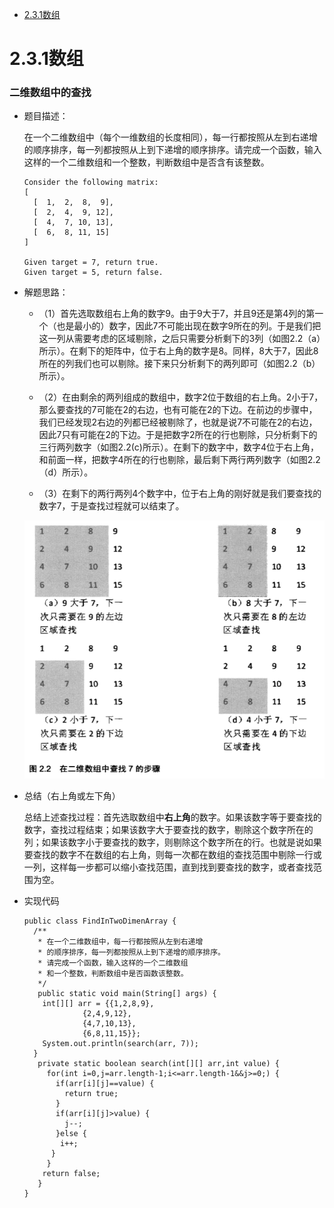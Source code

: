 * [2.3.1数组](#2.3.1数组)

# 2.3.1数组

### 二维数组中的查找

* 题目描述：

  在一个二维数组中（每个一维数组的长度相同），每一行都按照从左到右递增的顺序排序，每一列都按照从上到下递增的顺序排序。请完成一个函数，输入这样的一个二维数组和一个整数，判断数组中是否含有该整数。

      Consider the following matrix:
      [
        [  1,  2,  8,  9],
        [  2,  4,  9, 12],
        [  4,  7, 10, 13],
        [  6,  8, 11, 15]
      ]

      Given target = 7, return true.
      Given target = 5, return false.

* 解题思路：

     * （1）首先选取数组右上角的数字9。由于9大于7，并且9还是第4列的第一个（也是最小的）数字，因此7不可能出现在数字9所在的列。于是我们把这一列从需要考虑的区域剔除，之后只需要分析剩下的3列（如图2.2（a）所示）。在剩下的矩阵中，位于右上角的数字是8。同样，8大于7，因此8所在的列我们也可以剔除。接下来只分析剩下的两列即可（如图2.2（b）所示）。
     
     * （2）在由剩余的两列组成的数组中，数字2位于数组的右上角。2小于7，那么要查找的7可能在2的右边，也有可能在2的下边。在前边的步骤中，我们已经发现2右边的列都已经被剔除了，也就是说7不可能在2的右边，因此7只有可能在2的下边。于是把数字2所在的行也剔除，只分析剩下的三行两列数字（如图2.2(c)所示）。在剩下的数字中，数字4位于右上角，和前面一样，把数字4所在的行也剔除，最后剩下两行两列数字（如图2.2（d）所示）。
     
     * （3）在剩下的两行两列4个数字中，位于右上角的刚好就是我们要查找的数字7，于是查找过程就可以结束了。
  
  <div align="center"><img src="./img/二维数组中的查找.png"/></div>

* 总结（右上角或左下角）

    总结上述查找过程：首先选取数组中**右上角**的数字。如果该数字等于要查找的数字，查找过程结束；如果该数字大于要查找的数字，剔除这个数字所在的列；如果该数字小于要查找的数字，则剔除这个数字所在的行。也就是说如果要查找的数字不在数组的右上角，则每一次都在数组的查找范围中剔除一行或一列，这样每一步都可以缩小查找范围，直到找到要查找的数字，或者查找范围为空。  

* 实现代码

      public class FindInTwoDimenArray {
        /** 
         * 在一个二维数组中，每一行都按照从左到右递增 
         * 的顺序排序，每一列都按照从上到下递增的顺序排序。 
         * 请完成一个函数，输入这样的一个二维数组 
         * 和一个整数，判断数组中是否函数该整数。 
         */ 
         public static void main(String[] args) {
          int[][] arr = {{1,2,8,9},
                   {2,4,9,12},
                   {4,7,10,13},
                   {6,8,11,15}};
          System.out.println(search(arr, 7));
        }
         private static boolean search(int[][] arr,int value) {
           for(int i=0,j=arr.length-1;i<=arr.length-1&&j>=0;) {
             if(arr[i][j]==value) {
               return true;
             }
             if(arr[i][j]>value) {
               j--;
             }else {
              i++;
            }
           }
          return false;
         }
      }





































  <div align="center"><img src=""/></div>
